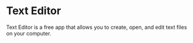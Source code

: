 
# Text Editor

Text Editor is a free app that allows you to create, open, and edit text files on your computer.


